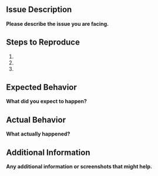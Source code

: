 ## Issue Description

**Please describe the issue you are facing.**

## Steps to Reproduce

1. 
2. 
3. 

## Expected Behavior

**What did you expect to happen?**

## Actual Behavior

**What actually happened?**

## Additional Information

**Any additional information or screenshots that might help.**
